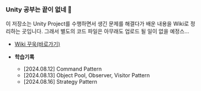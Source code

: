 ### Unity 공부는 끝이 없네 🤣

이 저장소는 Unity Project를 수행하면서 생긴 문제를 해결다가 배운 내용을 Wiki로 정리하는 곳입니다.
그래서 별도의 코드 파일은 아무래도 업로드 될 일이 없을 예정스...

- [Wiki 꾸욱(바로가기)](https://github.com/cheona-thousand-man/Unity-myBasics-Wiki/wiki)

- **학습기록**
  - [2024.08.12] Command Pattern 
  - [2024.08.13] Object Pool, Observer, Visitor Pattern 
  - [2024.08.16] Strategy Pattern